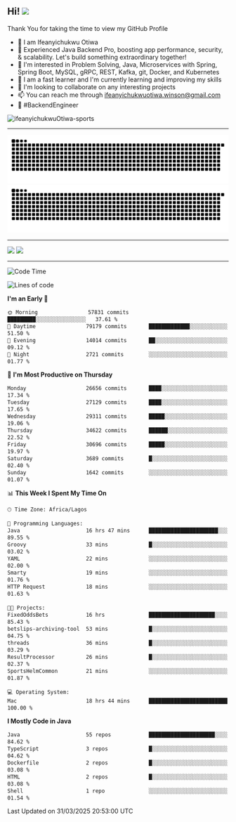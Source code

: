 <!-- BLOG-POST-LIST:START --><!-- BLOG-POST-LIST:END -->

## Hi! <img src="https://media.giphy.com/media/hvRJCLFzcasrR4ia7z/giphy.gif" width="4%"> 

Thank You for taking the time to view my GitHub Profile

- 👋 I am Ifeanyichukwu Otiwa
- 🚀 Experienced Java Backend Pro, boosting app performance, security, & scalability. Let's build something extraordinary together!
- 👀 I'm interested in Problem Solving, Java, Microservices with Spring, Spring Boot, MySQL, gRPC, REST, Kafka, git, Docker, and Kubernetes
- 🌱 I am a fast learner and I'm currently learning and improving my skills
- 💞️ I'm looking to collaborate on any interesting projects
- 📫 You can reach me through ifeanyichukwuotiwa.winson@gmail.com
- 🚀 #BackendEngineer

<p align="left" marginTop="10px"> <img src="https://komarev.com/ghpvc/?username=ifeanyichukwuOtiwa-sports&label=Profile%20views&color=0e75b6&style=for-the-badge" alt="ifeanyichukwuOtiwa-sports" /> </p>

***

<!--🐍📈SNAKEGRAPH / 🌐WEBSITE: https://github.com/Platane/snk -->
![github contribution grid snake animation](https://raw.githubusercontent.com/ifeanyichukwuOtiwa-sports/ifeanyichukwuOtiwa-sports/output/github-contribution-grid-snake-dark.svg#gh-dark-mode-only)![github contribution grid snake animation](https://raw.githubusercontent.com/ifeanyichukwuOtiwa-sports/ifeanyichukwuOtiwa-sports/output/github-contribution-grid-snake.svg#gh-light-mode-only)

***

<p float="left">
  <img float="left" src="https://github-readme-stats.vercel.app/api?username=ifeanyichukwuOtiwa-sports&count_private=true&include_all_commits=true&theme=react&show_icons=true" />
  <img float="right" src="https://github-readme-stats.vercel.app/api/top-langs/?username=ifeanyichukwuOtiwa-sports&layout=compact&show_icons=true&theme=react" /> 
</p>

***



<!--START_SECTION:waka-->
![Code Time](http://img.shields.io/badge/Code%20Time-3%2C581%20hrs-blue)

![Lines of code](https://img.shields.io/badge/From%20Hello%20World%20I%27ve%20Written-44.0%20million%20lines%20of%20code-blue)

**I'm an Early 🐤** 

```text
🌞 Morning                57831 commits       █████████░░░░░░░░░░░░░░░░   37.61 % 
🌆 Daytime                79179 commits       █████████████░░░░░░░░░░░░   51.50 % 
🌃 Evening                14014 commits       ██░░░░░░░░░░░░░░░░░░░░░░░   09.12 % 
🌙 Night                  2721 commits        ░░░░░░░░░░░░░░░░░░░░░░░░░   01.77 % 
```
📅 **I'm Most Productive on Thursday** 

```text
Monday                   26656 commits       ████░░░░░░░░░░░░░░░░░░░░░   17.34 % 
Tuesday                  27129 commits       ████░░░░░░░░░░░░░░░░░░░░░   17.65 % 
Wednesday                29311 commits       █████░░░░░░░░░░░░░░░░░░░░   19.06 % 
Thursday                 34622 commits       ██████░░░░░░░░░░░░░░░░░░░   22.52 % 
Friday                   30696 commits       █████░░░░░░░░░░░░░░░░░░░░   19.97 % 
Saturday                 3689 commits        █░░░░░░░░░░░░░░░░░░░░░░░░   02.40 % 
Sunday                   1642 commits        ░░░░░░░░░░░░░░░░░░░░░░░░░   01.07 % 
```


📊 **This Week I Spent My Time On** 

```text
🕑︎ Time Zone: Africa/Lagos

💬 Programming Languages: 
Java                     16 hrs 47 mins      ██████████████████████░░░   89.55 % 
Groovy                   33 mins             █░░░░░░░░░░░░░░░░░░░░░░░░   03.02 % 
YAML                     22 mins             ░░░░░░░░░░░░░░░░░░░░░░░░░   02.00 % 
Smarty                   19 mins             ░░░░░░░░░░░░░░░░░░░░░░░░░   01.76 % 
HTTP Request             18 mins             ░░░░░░░░░░░░░░░░░░░░░░░░░   01.63 % 

🐱‍💻 Projects: 
FixedOddsBets            16 hrs              █████████████████████░░░░   85.43 % 
betslips-archiving-tool  53 mins             █░░░░░░░░░░░░░░░░░░░░░░░░   04.75 % 
threads                  36 mins             █░░░░░░░░░░░░░░░░░░░░░░░░   03.29 % 
ResultProcessor          26 mins             █░░░░░░░░░░░░░░░░░░░░░░░░   02.37 % 
SportsHelmCommon         21 mins             ░░░░░░░░░░░░░░░░░░░░░░░░░   01.87 % 

💻 Operating System: 
Mac                      18 hrs 44 mins      █████████████████████████   100.00 % 
```

**I Mostly Code in Java** 

```text
Java                     55 repos            █████████████████████░░░░   84.62 % 
TypeScript               3 repos             █░░░░░░░░░░░░░░░░░░░░░░░░   04.62 % 
Dockerfile               2 repos             █░░░░░░░░░░░░░░░░░░░░░░░░   03.08 % 
HTML                     2 repos             █░░░░░░░░░░░░░░░░░░░░░░░░   03.08 % 
Shell                    1 repo              ░░░░░░░░░░░░░░░░░░░░░░░░░   01.54 % 
```




 Last Updated on 31/03/2025 20:53:00 UTC
<!--END_SECTION:waka-->

<!--
<p align="center">
![trophy](https://github-profile-trophy.vercel.app/?username=ifeanyichukwuOtiwa-sports&theme=onedark) (https://github.com/ryo-ma/github-profile-trophy)
</p>
-->

<!---
ifeanyi-otiwa/ifeanyi-otiwa is a ✨ special ✨ repository because its `README.md` (this file) appears on your GitHub profile.
You can click the Preview link to take a look at your changes.
--->
